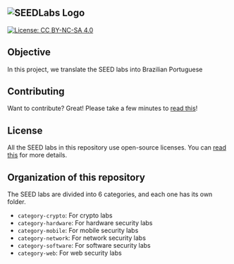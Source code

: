 ![SEEDLabs Logo](https://seedsecuritylabs.org/assets/images/seed_labs_b.png)
--------------------------------------------------------------------------------

[![License: CC BY-NC-SA 4.0](https://img.shields.io/badge/License-CC%20BY--NC--SA%204.0-lightgrey.svg)](https://creativecommons.org/licenses/by-nc-sa/4.0/)


## Objective

In this project, we translate the SEED labs into Brazilian Portuguese



## Contributing

Want to contribute? Great! Please take a few minutes to
[read this](CONTRIBUTING.md)!


## License

All the SEED labs in this repository use open-source licenses. 
You can [read this](LICENSE.md) for more details.


## Organization of this repository

The SEED labs are divided into 6 categories, and each one has its own folder. 

- ```category-crypto```:     For crypto labs
- ```category-hardware```:   For hardware security labs
- ```category-mobile```:     For mobile security labs
- ```category-network```:    For network security labs
- ```category-software```:   For software security labs
- ```category-web```:        For web security labs
